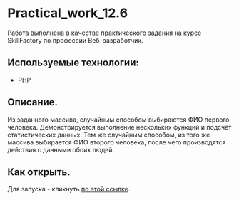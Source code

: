 # Practical_work_12.6

Работа выполнена в качестве практического задания на курсе SkillFactory по профессии Веб-разработчик.


## Используемые технологии:

* PHP


## Описание.

Из заданного массива, случайным способом выбираются ФИО первого человека. Демонстрируется выполнение нескольких функций и подсчёт статистических данных.
Тем же случайным способом, из того же массива выбирается ФИО второго человека, после чего производятся действия с данными обоих людей.


## Как открыть.

Для запуска - кликнуть [по этой ссылке](https://github.com/agolovinov/Practical_work_12.6).

